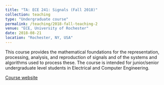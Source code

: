 ```yaml
---
title: "TA: ECE 241: Signals (Fall 2018)"
collection: teaching
type: "Undergraduate course"
permalink: /teaching/2018-fall-teaching-2
venue: "ECE, University of Rochester"
date: 2018-08-21
location: "Rochester, NY, USA"
---
```


This course provides the mathematical foundations for the representation, processing, analysis, and reproduction of signals and of the systems and algorithms used to process these. The course is intended for junior/senior undergraduate level students in Electrical and Computer Engineering.

[Course website](http://www2.ece.rochester.edu/courses/ECE241/)
